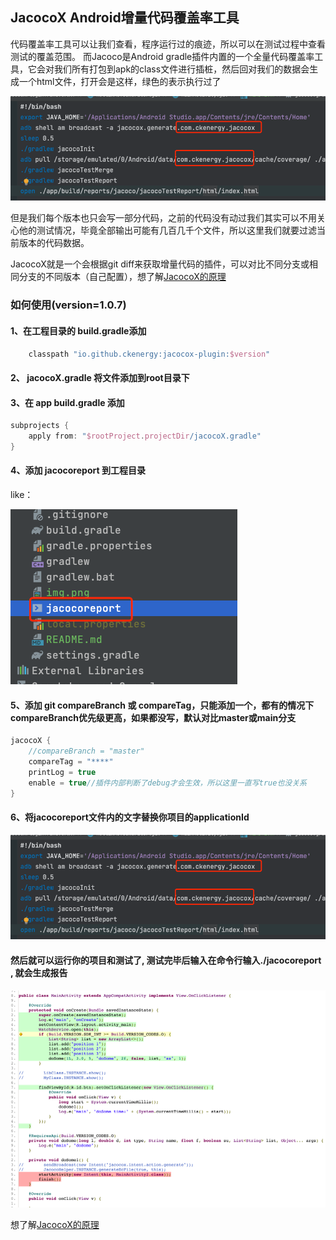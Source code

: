 ## JacocoX Android增量代码覆盖率工具

代码覆盖率工具可以让我们查看，程序运行过的痕迹，所以可以在测试过程中查看测试的覆盖范围。
而Jacoco是Android gradle插件内置的一个全量代码覆盖率工具，它会对我们所有打包到apk的class文件进行插桩，然后回对我们的数据会生成一个html文件，打开会是这样，绿色的表示执行过了

![img_3.png](img_2.png)

但是我们每个版本也只会写一部分代码，之前的代码没有动过我们其实可以不用关心他的测试情况，毕竟全部输出可能有几百几千个文件，所以这里我们就要过滤当前版本的代码数据。

JacocoX就是一个会根据git diff来获取增量代码的插件，可以对比不同分支或相同分支的不同版本（自己配置），想了解[JacocoX的原理](JacocoX.md)

### 如何使用(version=1.0.7)

#### 1、在工程目录的 build.gradle添加

```groovy
    classpath "io.github.ckenergy:jacocox-plugin:$version"
```
#### 2、 jacocoX.gradle 将文件添加到root目录下

#### 3、在 app build.gradle 添加
```groovy
subprojects {
    apply from: "$rootProject.projectDir/jacocoX.gradle"
}
```
#### 4、添加 jacocoreport 到工程目录

like：

![img_1.png](img_1.png)

#### 5、添加 git compareBranch 或 compareTag，只能添加一个，都有的情况下compareBranch优先级更高，如果都没写，默认对比master或main分支
```groovy
jacocoX {
    //compareBranch = "master"
    compareTag = "****"
    printLog = true
    enable = true//插件内部判断了debug才会生效，所以这里一直写true也没关系
}
```

#### 6、将jacocoreport文件内的文字替换你项目的applicationId 

![img_2.png](img_2.png)

#### 然后就可以运行你的项目和测试了, 测试完毕后输入在命令行输入./jacocoreport , 就会生成报告
![img_3.png](img_3.png)

想了解[JacocoX的原理](JacocoX.md)